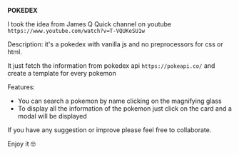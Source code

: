 **POKEDEX**

I took the idea from James Q Quick channel on youtube `https://www.youtube.com/watch?v=T-VQUKeSU1w`

Description: it's a pokedex with vanilla js and no preprocessors for css or html.

It just fetch the information from pokedex api `https://pokeapi.co/` and create a template for every pokemon

Features:

- You can search a pokemon by name clicking on the magnifying glass
- To display all the information of the pokemon just click on the card and a modal will be displayed

If you have any suggestion or improve please feel free to collaborate.

Enjoy it :nerd_face: